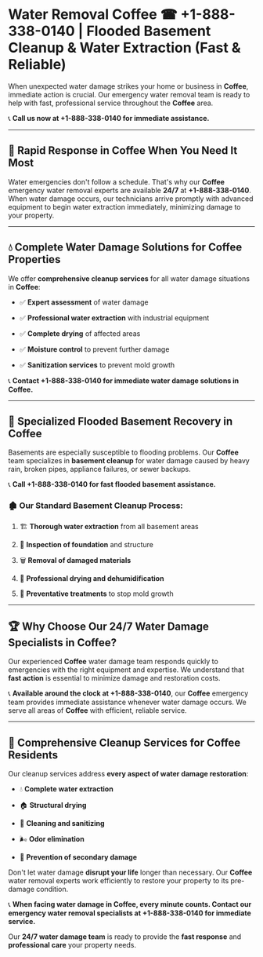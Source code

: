 # Water Removal Coffee ☎ +1-888-338-0140 | Flooded Basement Cleanup & Water Extraction (Fast & Reliable)

When unexpected water damage strikes your home or business in **Coffee**, immediate action is crucial. Our emergency water removal team is ready to help with fast, professional service throughout the **Coffee** area. 

📞 **Call us now at +1-888-338-0140 for immediate assistance.**
---
## 🚀 Rapid Response in Coffee When You Need It Most
Water emergencies don't follow a schedule. That's why our **Coffee** emergency water removal experts are available **24/7** at **+1-888-338-0140**. When water damage occurs, our technicians arrive promptly with advanced equipment to begin water extraction immediately, minimizing damage to your property.
---
## 💧 Complete Water Damage Solutions for Coffee Properties
We offer **comprehensive cleanup services** for all water damage situations in **Coffee**:
- ✅ **Expert assessment** of water damage  
- ✅ **Professional water extraction** with industrial equipment  
- ✅ **Complete drying** of affected areas  
- ✅ **Moisture control** to prevent further damage  
- ✅ **Sanitization services** to prevent mold growth  
📞 **Contact +1-888-338-0140 for immediate water damage solutions in Coffee.**
---
## 🌊 Specialized Flooded Basement Recovery in Coffee
Basements are especially susceptible to flooding problems. Our **Coffee** team specializes in **basement cleanup** for water damage caused by heavy rain, broken pipes, appliance failures, or sewer backups. 
📞 **Call +1-888-338-0140 for fast flooded basement assistance.**
### 🏚️ Our Standard Basement Cleanup Process:
1. 🏗️ **Thorough water extraction** from all basement areas  
2. 🔎 **Inspection of foundation** and structure  
3. 🗑️ **Removal of damaged materials**  
4. 💨 **Professional drying and dehumidification**  
5. 🚫 **Preventative treatments** to stop mold growth  
---
## 🏆 Why Choose Our 24/7 Water Damage Specialists in Coffee?
Our experienced **Coffee** water damage team responds quickly to emergencies with the right equipment and expertise. We understand that **fast action** is essential to minimize damage and restoration costs.
📞 **Available around the clock at +1-888-338-0140**, our **Coffee** emergency team provides immediate assistance whenever water damage occurs. We serve all areas of **Coffee** with efficient, reliable service.
---
## 🧹 Comprehensive Cleanup Services for Coffee Residents
Our cleanup services address **every aspect of water damage restoration**:
- 💧 **Complete water extraction**  
- 🏠 **Structural drying**  
- 🧼 **Cleaning and sanitizing**  
- 🌬️ **Odor elimination**  
- 🚫 **Prevention of secondary damage**  
Don't let water damage **disrupt your life** longer than necessary. Our **Coffee** water removal experts work efficiently to restore your property to its pre-damage condition.
📞 **When facing water damage in Coffee, every minute counts. Contact our emergency water removal specialists at +1-888-338-0140 for immediate service.**
Our **24/7 water damage team** is ready to provide the **fast response** and **professional care** your property needs.
